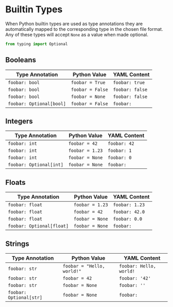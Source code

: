 # Builtin Types

When Python builtin types are used as type annotations they are automatically mapped to the corresponding type in the chosen file format. Any of these types will accept `None` as a value when made optional.

```python
from typing import Optional
```

## Booleans

| Type Annotation          | Python Value     | YAML Content    |
| ------------------------ | ---------------- | --------------- |
| `foobar: bool`           | `foobar = True`  | `foobar: true`  |
| `foobar: bool`           | `foobar = False` | `foobar: false` |
| `foobar: bool`           | `foobar = None`  | `foobar: false` |
| `foobar: Optional[bool]` | `foobar = False` | `foobar:`       |

## Integers

| Type Annotation         | Python Value    | YAML Content |
| ----------------------- | --------------- | ------------ |
| `foobar: int`           | `foobar = 42`   | `foobar: 42` |
| `foobar: int`           | `foobar = 1.23` | `foobar: 1`  |
| `foobar: int`           | `foobar = None` | `foobar: 0`  |
| `foobar: Optional[int]` | `foobar = None` | `foobar:`    |

## Floats

| Type Annotation           | Python Value    | YAML Content   |
| ------------------------- | --------------- | -------------- |
| `foobar: float`           | `foobar = 1.23` | `foobar: 1.23` |
| `foobar: float`           | `foobar = 42`   | `foobar: 42.0` |
| `foobar: float`           | `foobar = None` | `foobar: 0.0`  |
| `foobar: Optional[float]` | `foobar = None` | `foobar:`      |

## Strings

| Type Annotation         | Python Value               | YAML Content            |
| ----------------------- | -------------------------- | ----------------------- |
| `foobar: str`           | `foobar = "Hello, world!"` | `foobar: Hello, world!` |
| `foobar: str`           | `foobar = 42`              | `foobar: '42'`          |
| `foobar: str`           | `foobar = None`            | `foobar: ''`            |
| `foobar: Optional[str]` | `foobar = None`            | `foobar:`               |
